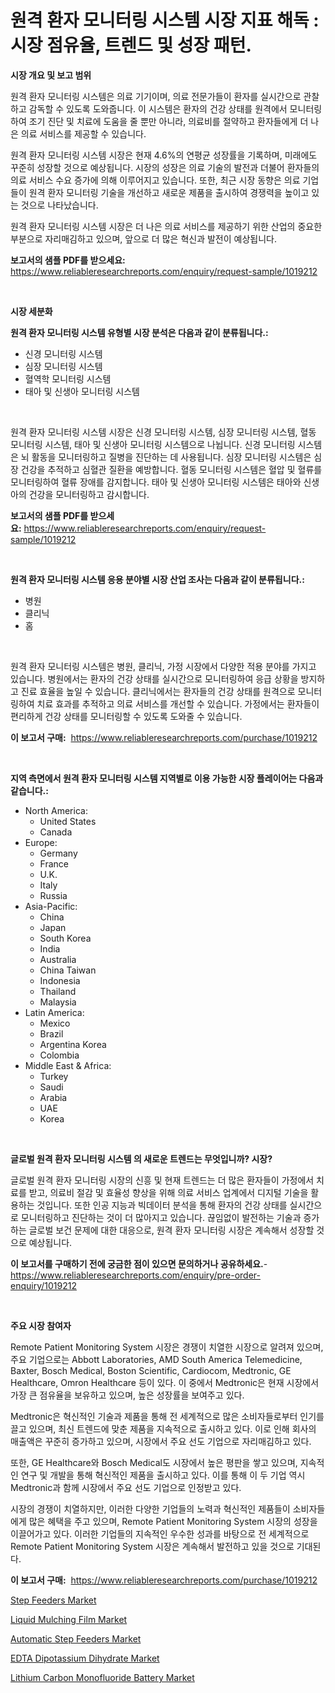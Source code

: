 <p><h1>원격 환자 모니터링 시스템 시장 지표 해독 : 시장 점유율, 트렌드 및 성장 패턴.</h1></p><p><strong>시장 개요 및 보고 범위</strong></p>
<p><p>원격 환자 모니터링 시스템은 의료 기기이며, 의료 전문가들이 환자를 실시간으로 관찰하고 감독할 수 있도록 도와줍니다. 이 시스템은 환자의 건강 상태를 원격에서 모니터링하여 조기 진단 및 치료에 도움을 줄 뿐만 아니라, 의료비를 절약하고 환자들에게 더 나은 의료 서비스를 제공할 수 있습니다. </p><p>원격 환자 모니터링 시스템 시장은 현재 4.6%의 연평균 성장률을 기록하며, 미래에도 꾸준히 성장할 것으로 예상됩니다. 시장의 성장은 의료 기술의 발전과 더불어 환자들의 의료 서비스 수요 증가에 의해 이루어지고 있습니다. 또한, 최근 시장 동향은 의료 기업들이 원격 환자 모니터링 기술을 개선하고 새로운 제품을 출시하여 경쟁력을 높이고 있는 것으로 나타났습니다.</p><p>원격 환자 모니터링 시스템 시장은 더 나은 의료 서비스를 제공하기 위한 산업의 중요한 부분으로 자리매김하고 있으며, 앞으로 더 많은 혁신과 발전이 예상됩니다.</p></p>
<p><strong>보고서의 샘플 PDF를 받으세요:</strong> <a href="https://www.reliableresearchreports.com/enquiry/request-sample/1019212">https://www.reliableresearchreports.com/enquiry/request-sample/1019212</a></p>
<p>&nbsp;</p>
<p><strong>시장 세분화</strong></p>
<p><strong>원격 환자 모니터링 시스템 유형별 시장 분석은 다음과 같이 분류됩니다.:</strong></p>
<p><ul><li>신경 모니터링 시스템</li><li>심장 모니터링 시스템</li><li>혈역학 모니터링 시스템</li><li>태아 및 신생아 모니터링 시스템</li></ul></p>
<p>&nbsp;</p>
<p><p>원격 환자 모니터링 시스템 시장은 신경 모니터링 시스템, 심장 모니터링 시스템, 혈동 모니터링 시스템, 태아 및 신생아 모니터링 시스템으로 나뉩니다. 신경 모니터링 시스템은 뇌 활동을 모니터링하고 질병을 진단하는 데 사용됩니다. 심장 모니터링 시스템은 심장 건강을 추적하고 심혈관 질환을 예방합니다. 혈동 모니터링 시스템은 혈압 및 혈류를 모니터링하여 혈류 장애를 감지합니다. 태아 및 신생아 모니터링 시스템은 태아와 신생아의 건강을 모니터링하고 감시합니다.</p></p>
<p><strong>보고서의 샘플 PDF를 받으세요:</strong>&nbsp;<a href="https://www.reliableresearchreports.com/enquiry/request-sample/1019212">https://www.reliableresearchreports.com/enquiry/request-sample/1019212</a></p>
<p>&nbsp;</p>
<p><strong> 원격 환자 모니터링 시스템 응용 분야별 시장 산업 조사는 다음과 같이 분류됩니다.:</strong></p>
<p><ul><li>병원</li><li>클리닉</li><li>홈</li></ul></p>
<p>&nbsp;</p>
<p><p>원격 환자 모니터링 시스템은 병원, 클리닉, 가정 시장에서 다양한 적용 분야를 가지고 있습니다. 병원에서는 환자의 건강 상태를 실시간으로 모니터링하여 응급 상황을 방지하고 진료 효율을 높일 수 있습니다. 클리닉에서는 환자들의 건강 상태를 원격으로 모니터링하여 치료 효과를 추적하고 의료 서비스를 개선할 수 있습니다. 가정에서는 환자들이 편리하게 건강 상태를 모니터링할 수 있도록 도와줄 수 있습니다.</p></p>
<p><strong>이 보고서 구매:</strong>&nbsp; <a href="https://www.reliableresearchreports.com/purchase/1019212">https://www.reliableresearchreports.com/purchase/1019212</a></p>
<p>&nbsp;</p>
<p><strong>지역 측면에서 원격 환자 모니터링 시스템 지역별로 이용 가능한 시장 플레이어는 다음과 같습니다.:</strong></p>
<p><ul>
    <li>
        North America:
        <ul>
            <li>United States</li>
            <li>Canada</li>
        </ul>
    </li>
    <li>
        Europe:
        <ul>
            <li>Germany</li>
            <li>France</li>
            <li>U.K.</li>
            <li>Italy</li>
            <li>Russia</li>
        </ul>
    </li>
    <li>
        Asia-Pacific:
        <ul>
            <li>China</li>
            <li>Japan</li>
            <li>South Korea</li>
            <li>India</li>
            <li>Australia</li>
            <li>China Taiwan</li>
            <li>Indonesia</li>
            <li>Thailand</li>
            <li>Malaysia</li>
        </ul>
    </li>
    <li>
        Latin America:
        <ul>
            <li>Mexico</li>
            <li>Brazil</li>
            <li>Argentina Korea</li>
            <li>Colombia</li>
        </ul>
    </li>
    <li>
        Middle East & Africa:
        <ul>
            <li>Turkey</li>
            <li>Saudi</li>
            <li>Arabia</li>
            <li>UAE</li>
            <li>Korea</li>
        </ul>
    </li>
    </ul></p>
<p>&nbsp;</p>
<p><strong>글로벌 원격 환자 모니터링 시스템 의 새로운 트렌드는 무엇입니까? 시장?</strong></p>
<p><p>글로벌 원격 환자 모니터링 시장의 신흥 및 현재 트렌드는 더 많은 환자들이 가정에서 치료를 받고, 의료비 절감 및 효율성 향상을 위해 의료 서비스 업계에서 디지털 기술을 활용하는 것입니다. 또한 인공 지능과 빅데이터 분석을 통해 환자의 건강 상태를 실시간으로 모니터링하고 진단하는 것이 더 많아지고 있습니다. 끊임없이 발전하는 기술과 증가하는 글로벌 보건 문제에 대한 대응으로, 원격 환자 모니터링 시장은 계속해서 성장할 것으로 예상됩니다.</p></p>
<p><strong>이 보고서를 구매하기 전에 궁금한 점이 있으면 문의하거나 공유하세요.</strong>- <a href="https://www.reliableresearchreports.com/enquiry/pre-order-enquiry/1019212">https://www.reliableresearchreports.com/enquiry/pre-order-enquiry/1019212</a></p>
<p>&nbsp;</p>
<p><strong>주요 시장 참여자</strong></p>
<p><p>Remote Patient Monitoring System 시장은 경쟁이 치열한 시장으로 알려져 있으며, 주요 기업으로는 Abbott Laboratories, AMD South America Telemedicine, Baxter, Bosch Medical, Boston Scientific, Cardiocom, Medtronic, GE Healthcare, Omron Healthcare 등이 있다. 이 중에서 Medtronic은 현재 시장에서 가장 큰 점유율을 보유하고 있으며, 높은 성장률을 보여주고 있다. </p><p>Medtronic은 혁신적인 기술과 제품을 통해 전 세계적으로 많은 소비자들로부터 인기를 끌고 있으며, 최신 트렌드에 맞춘 제품을 지속적으로 출시하고 있다. 이로 인해 회사의 매출액은 꾸준히 증가하고 있으며, 시장에서 주요 선도 기업으로 자리매김하고 있다.</p><p>또한, GE Healthcare와 Bosch Medical도 시장에서 높은 평판을 쌓고 있으며, 지속적인 연구 및 개발을 통해 혁신적인 제품을 출시하고 있다. 이를 통해 이 두 기업 역시 Medtronic과 함께 시장에서 주요 선도 기업으로 인정받고 있다.</p><p>시장의 경쟁이 치열하지만, 이러한 다양한 기업들의 노력과 혁신적인 제품들이 소비자들에게 많은 혜택을 주고 있으며, Remote Patient Monitoring System 시장의 성장을 이끌어가고 있다. 이러한 기업들의 지속적인 우수한 성과를 바탕으로 전 세계적으로 Remote Patient Monitoring System 시장은 계속해서 발전하고 있을 것으로 기대된다.</p></p>
<p><strong>이 보고서 구매:</strong>&nbsp;&nbsp;<a href="https://www.reliableresearchreports.com/purchase/1019212">https://www.reliableresearchreports.com/purchase/1019212</a></p>
<p><p><a href="https://full-wildebeest-80b.notion.site/Step-Feeders-Market-Size-Growth-Outlook-from-2024-to-2031-projecting-at-Market-s-Trends-Analysis-b-6089a89525ef4cbbb7abae21d7626514">Step Feeders Market</a></p><p><a href="https://view.publitas.com/reportprime-1/liquid-mulching-film-market-size-focuses-on-market-dynamics-in-depth-analysis-and-future-projections-of-its-market-forecasted-for-period-from-2023-to-2030/">Liquid Mulching Film Market</a></p><p><a href="https://pretty-mail-caf.notion.site/Automatic-Step-Feeders-Market-Provides-Detailed-Segmentation-of-this-Market-based-on-Type-Applicati-d3bb0026bb694cf487cf59b31137bdda">Automatic Step Feeders Market</a></p><p><a href="https://issuu.com/reportprime-2/docs/edta-dipotassium-dihydrate-market-size-2030.pptx">EDTA Dipotassium Dihydrate Market</a></p><p><a href="https://view.publitas.com/reportprime-1/lithium-carbon-monofluoride-battery-market-provides-a-comprehensive-analysis-including-a-macro-overview-of-the-market-as-well-as-micro-details-such-as-market-size-and-competitive-landscape/">Lithium Carbon Monofluoride Battery Market</a></p></p>
